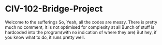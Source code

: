 # CIV-102-Bridge-Project
Welcome to the sufferings 
So, Yeah, all the codes are messy.
There is pretty much no comment,
It is not optimised for complexity at all
Bunch of stuff is hardcoded into the program(with no indication of where they are)
But hey, if you know what to do, it runs pretty well.
